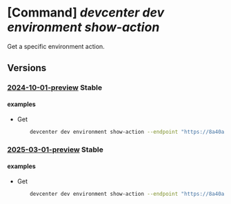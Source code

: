 # [Command] _devcenter dev environment show-action_

Get a specific environment action.

## Versions

### [2024-10-01-preview](/Resources/data-plane/microsoft.devcenter/L3Byb2plY3RzL3t9L3VzZXJzL3t9L2Vudmlyb25tZW50cy97fS9hY3Rpb25zL3t9/2024-10-01-preview.xml) **Stable**

<!-- data-plane:microsoft.devcenter /projects/{}/users/{}/environments/{}/actions/{} 2024-10-01-preview -->

#### examples

- Get
    ```bash
        devcenter dev environment show-action --endpoint "https://8a40af38-3b4c-4672-a6a4-5e964b1870ed-contosodevcenter.centralus.devcenter.azure.com/" --name "mydevenv" --project-name "DevProject" --user-id "00000000-0000-0000-0000-000000000000" --action-name "myEnv-Delete"
    ```

### [2025-03-01-preview](/Resources/data-plane/microsoft.devcenter/L3Byb2plY3RzL3t9L3VzZXJzL3t9L2Vudmlyb25tZW50cy97fS9hY3Rpb25zL3t9/2025-03-01-preview.xml) **Stable**

<!-- data-plane:microsoft.devcenter /projects/{}/users/{}/environments/{}/actions/{} 2025-03-01-preview -->

#### examples

- Get
    ```bash
        devcenter dev environment show-action --endpoint "https://8a40af38-3b4c-4672-a6a4-5e964b1870ed-contosodevcenter.centralus.devcenter.azure.com/" --name "mydevenv" --project-name "DevProject" --user-id "00000000-0000-0000-0000-000000000000" --action-name "myEnv-Delete"
    ```
